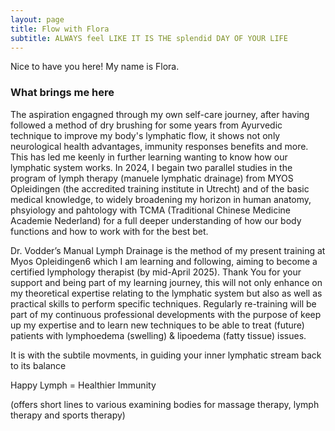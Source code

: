 ```yaml
---
layout: page
title: Flow with Flora
subtitle: ALWAYS feel LIKE IT IS THE splendid DAY OF YOUR LIFE
---
```


Nice to have you here! My name is Flora. 

### What brings me here

The aspiration engagned through my own self-care journey, after having followed a method of dry brushing for some years from Ayurvedic technique to improve my body's lymphatic flow, it shows not only neurological health advantages, immunity responses benefits and more. This has led me keenly in further learning wanting to know how our lymphatic system works.
In 2024, I begain two parallel studies in the program of lymph therapy (manuele lymphatic drainage) from MYOS Opleidingen (the accredited training institute in Utrecht) and of the basic medical knowledge, to widely broadening my horizon in human anatomy, phsyiology and pahtology with TCMA (Traditional Chinese Medicine Academie Nederland) for a full deeper understanding of how our body functions and how to work with for the best bet.

Dr. Vodder’s Manual Lymph Drainage  is the method of my present training at Myos Opleidingen6 which I am learning and following, aiming to become a certified lymphology therapist (by mid-April 2025). Thank You for your support and being part of my learning journey, this will not only enhance on my theoretical expertise relating to the lymphatic system but also as well as practical skills to perform specific techniques. Regularly re-training will be part of my continuous professional developments with the purpose of keep up my expertise and to learn new techniques to be able to treat (future) patients with lymphoedema (swelling) & lipoedema (fatty tissue) issues. 


It is with the subtile movments, in guiding your inner lymphatic stream back to its balance

Happy Lymph = Healthier Immunity


(offers short lines to various examining bodies for massage therapy, lymph therapy and sports therapy)
